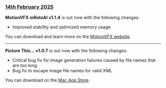 ### [14th February 2025](/news/20250214)

**MotionVFX mRotoAI v1.1.4** is out now with the following changes:

- Improved stability and optimized memory usage

You can download and learn more on the [MotionVFX website](https://www.motionvfx.com/store,mrotoai,p3922.html).

---

**Picture This... v1.0.7** is out now with the following changes:

- Critical bug fix for image generation failures caused by file names that are too long
- Bug fix to escape image file names for valid XML

You can download on the [Mac App Store](https://apps.apple.com/app/picture-this/id6466822042).